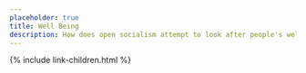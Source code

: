 ```yaml
---
placeholder: true
title: Well Being
description: How does open socialism attempt to look after people's well being.
---
```


{% include link-children.html %}
